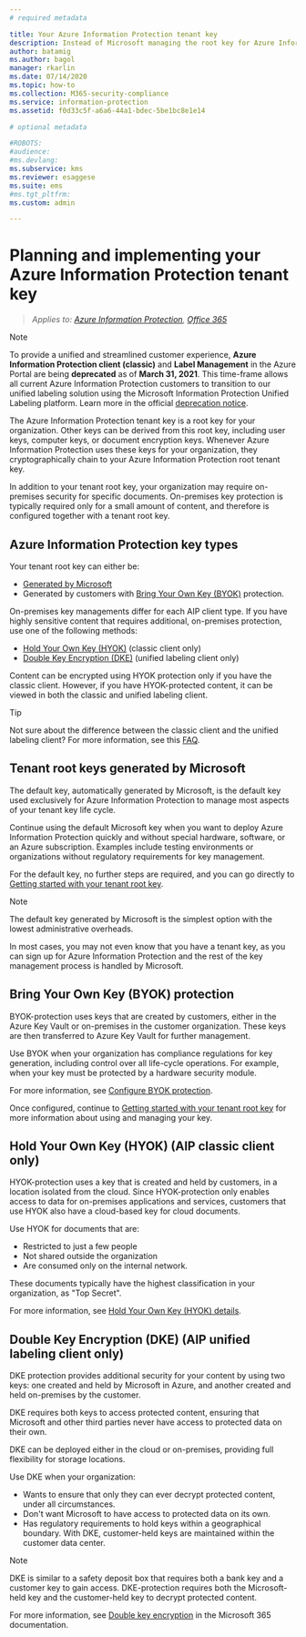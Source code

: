 ```yaml
---
# required metadata

title: Your Azure Information Protection tenant key
description: Instead of Microsoft managing the root key for Azure Information Protection, you might want to create and manage this key (known as "bring your own key" or BYOK) for your tenant, to comply with specific regulations.
author: batamig
ms.author: bagol
manager: rkarlin
ms.date: 07/14/2020
ms.topic: how-to
ms.collection: M365-security-compliance
ms.service: information-protection
ms.assetid: f0d33c5f-a6a6-44a1-bdec-5be1bc8e1e14

# optional metadata

#ROBOTS:
#audience:
#ms.devlang:
ms.subservice: kms
ms.reviewer: esaggese
ms.suite: ems
#ms.tgt_pltfrm:
ms.custom: admin

---
```


# Planning and implementing your Azure Information Protection tenant key

>*Applies to: [Azure Information Protection](https://azure.microsoft.com/pricing/details/information-protection), [Office 365](https://download.microsoft.com/download/E/C/F/ECF42E71-4EC0-48FF-AA00-577AC14D5B5C/Azure_Information_Protection_licensing_datasheet_EN-US.pdf)*

>[!NOTE] 
> To provide a unified and streamlined customer experience, **Azure Information Protection client (classic)** and **Label Management** in the Azure Portal are being **deprecated** as of **March 31, 2021**. This time-frame allows all current Azure Information Protection customers to transition to our unified labeling solution using the Microsoft Information Protection Unified Labeling platform. Learn more in the official [deprecation notice](https://aka.ms/aipclassicsunset).

The Azure Information Protection tenant key is a root key for your organization. Other keys can be derived from this root key, including user keys, computer keys, or document encryption keys. Whenever Azure Information Protection uses these keys for your organization, they cryptographically chain to your Azure Information Protection root tenant key.

In addition to your tenant root key, your organization may require on-premises security for specific documents. On-premises key protection is typically required only for a small amount of content, and therefore is configured together with a tenant root key.

## Azure Information Protection key types

Your tenant root key can either be:

- [Generated by Microsoft](#tenant-root-keys-generated-by-microsoft)
- Generated by customers with [Bring Your Own Key (BYOK)](#bring-your-own-key-byok-protection) protection.

On-premises key managements differ for each AIP client type. If you have highly sensitive content that requires additional, on-premises protection, use one of the following methods:

- [Hold Your Own Key (HYOK)](#hold-your-own-key-hyok-aip-classic-client-only) (classic client only)
- [Double Key Encryption (DKE)](#double-key-encryption-dke-aip-unified-labeling-client-only) (unified labeling client only)

Content can be encrypted using HYOK protection only if you have the classic client. However, if you have HYOK-protected content, it can be viewed in both the classic and unified labeling client. 

> [!TIP]
> Not sure about the difference between the classic client and the unified labeling client? For more information, see this [FAQ](faqs.md#whats-the-difference-between-the-azure-information-protection-classic-and-unified-labeling-clients).
>

## Tenant root keys generated by Microsoft

The default key, automatically generated by Microsoft, is the default key used exclusively for Azure Information Protection to manage most aspects of your tenant key life cycle.

Continue using the default Microsoft key when you want to deploy Azure Information Protection quickly and without special hardware, software, or an Azure subscription. Examples include testing environments or organizations without regulatory requirements for key management.

For the default key, no further steps are required, and you can go directly to [Getting started with your tenant root key](get-started-tenant-root-keys.md).

> [!NOTE]
> The default key generated by Microsoft is the simplest option with the lowest administrative overheads.
>
> In most cases, you may not even know that you have a tenant key, as you can sign up for Azure Information Protection and the rest of the key management process is handled by Microsoft.

## Bring Your Own Key (BYOK) protection

BYOK-protection uses keys that are created by customers, either in the Azure Key Vault or on-premises in the customer organization. These keys are then transferred to Azure Key Vault for further management.

Use BYOK when your organization has compliance regulations for key generation, including control over all life-cycle operations. For example, when your key must be protected by a hardware security module.

For more information, see [Configure BYOK protection](byok-price-restrictions.md). 

Once configured, continue to [Getting started with your tenant root key](get-started-tenant-root-keys.md) for more information about using and managing your key.

## Hold Your Own Key (HYOK) (AIP classic client only)

HYOK-protection uses a key that is created and held by customers, in a location isolated from the cloud. Since HYOK-protection only enables access to data for on-premises applications and services, customers that use HYOK also have a cloud-based key for cloud documents.

Use HYOK for documents that are:

- Restricted to just a few people
- Not shared outside the organization
- Are consumed only on the internal network.

These documents typically have the highest classification in your organization, as "Top Secret".

For more information, see [Hold Your Own Key (HYOK) details](configure-adrms-restrictions.md).

## Double Key Encryption (DKE) (AIP unified labeling client only)

DKE protection provides additional security for your content by using two keys: one created and held by Microsoft in Azure, and another created and held on-premises by the customer.

DKE requires both keys to access protected content, ensuring that Microsoft and other third parties never have access to protected data on their own.

DKE can be deployed either in the cloud or on-premises, providing full flexibility for storage locations.

Use DKE when your organization:

- Wants to ensure that only they can ever decrypt protected content, under all circumstances.
- Don't want Microsoft to have access to protected data on its own.
- Has regulatory requirements to hold keys within a geographical boundary. With DKE, customer-held keys are maintained within the customer data center.

> [!NOTE]
> DKE is similar to a safety deposit box that requires both a bank key and a customer key to gain access.
> DKE-protection requires both the Microsoft-held key and the customer-held key to decrypt protected content.

For more information, see [Double key encryption](/microsoft-365/compliance/double-key-encryption) in the Microsoft 365 documentation.